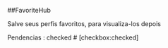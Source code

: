 ##FavoriteHub

Salve seus perfis favoritos, para visualiza-los depois

Pendencias :
checked # [checkbox:checked]
